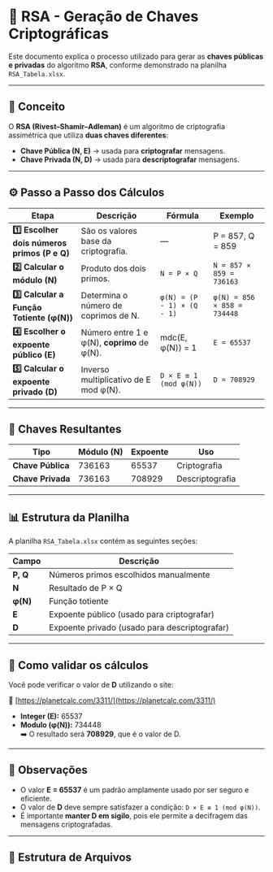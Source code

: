 # 🔐 RSA - Geração de Chaves Criptográficas

Este documento explica o processo utilizado para gerar as **chaves públicas e privadas** do algoritmo **RSA**, conforme demonstrado na planilha `RSA_Tabela.xlsx`.

---

## 📘 Conceito

O **RSA (Rivest–Shamir–Adleman)** é um algoritmo de criptografia assimétrica que utiliza **duas chaves diferentes**:
- **Chave Pública (N, E)** → usada para **criptografar** mensagens.
- **Chave Privada (N, D)** → usada para **descriptografar** mensagens.

---

## ⚙️ Passo a Passo dos Cálculos

| Etapa | Descrição | Fórmula | Exemplo |
|-------|------------|----------|----------|
| **1️⃣ Escolher dois números primos (P e Q)** | São os valores base da criptografia. | — | P = 857, Q = 859 |
| **2️⃣ Calcular o módulo (N)** | Produto dos dois primos. | `N = P × Q` | `N = 857 × 859 = 736163` |
| **3️⃣ Calcular a Função Totiente (φ(N))** | Determina o número de coprimos de N. | `φ(N) = (P - 1) × (Q - 1)` | `φ(N) = 856 × 858 = 734448` |
| **4️⃣ Escolher o expoente público (E)** | Número entre 1 e φ(N), **coprimo** de φ(N). | mdc(E, φ(N)) = 1 | `E = 65537` |
| **5️⃣ Calcular o expoente privado (D)** | Inverso multiplicativo de E mod φ(N). | `D × E ≡ 1 (mod φ(N))` | `D = 708929` |

---

## 🔑 Chaves Resultantes

| Tipo | Módulo (N) | Expoente | Uso |
|------|-------------|----------|-----|
| **Chave Pública** | 736163 | 65537 | Criptografia |
| **Chave Privada** | 736163 | 708929 | Descriptografia |

---

## 📊 Estrutura da Planilha

A planilha `RSA_Tabela.xlsx` contém as seguintes seções:

| Campo | Descrição |
|--------|------------|
| **P, Q** | Números primos escolhidos manualmente |
| **N** | Resultado de P × Q |
| **φ(N)** | Função totiente |
| **E** | Expoente público (usado para criptografar) |
| **D** | Expoente privado (usado para descriptografar) |

---

## 🧮 Como validar os cálculos

Você pode verificar o valor de **D** utilizando o site:

🔗 [https://planetcalc.com/3311/](https://planetcalc.com/3311/)

- **Integer (E):** 65537  
- **Modulo (φ(N)):** 734448  
➡️ O resultado será **708929**, que é o valor de D.

---

## 🧠 Observações

- O valor **E = 65537** é um padrão amplamente usado por ser seguro e eficiente.  
- O valor de **D** deve sempre satisfazer a condição: `D × E ≡ 1 (mod φ(N))`.  
- É importante **manter D em sigilo**, pois ele permite a decifragem das mensagens criptografadas.

---

## 📁 Estrutura de Arquivos

